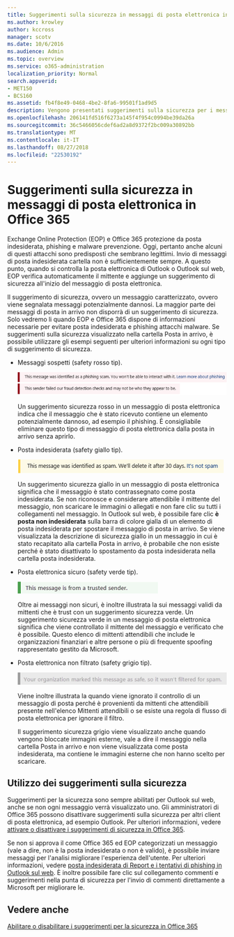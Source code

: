 ```yaml
---
title: Suggerimenti sulla sicurezza in messaggi di posta elettronica in Office 365
ms.author: krowley
author: kccross
manager: scotv
ms.date: 10/6/2016
ms.audience: Admin
ms.topic: overview
ms.service: o365-administration
localization_priority: Normal
search.appverid:
- MET150
- BCS160
ms.assetid: fb4f8e49-0468-4be2-8fa6-99501f1ad9d5
description: Vengono presentati suggerimenti sulla sicurezza per i messaggi di posta elettronica filtrati tramite il filtro posta indesiderata EOP e Office 365.
ms.openlocfilehash: 206141fd516f6273a145f4f954c0994be39da26a
ms.sourcegitcommit: 36c5466056cdef6ad2a8d9372f2bc009a30892bb
ms.translationtype: MT
ms.contentlocale: it-IT
ms.lasthandoff: 08/27/2018
ms.locfileid: "22530192"
---
```

# <a name="safety-tips-in-email-messages-in-office-365"></a>Suggerimenti sulla sicurezza in messaggi di posta elettronica in Office 365

Exchange Online Protection (EOP) e Office 365 protezione da posta indesiderata, phishing e malware prevenzione. Oggi, pertanto anche alcuni di questi attacchi sono predisposti che sembrano legittimi. Invio di messaggi di posta indesiderata cartella non è sufficientemente sempre. A questo punto, quando si controlla la posta elettronica di Outlook o Outlook sul web, EOP verifica automaticamente il mittente e aggiunge un suggerimento di sicurezza all'inizio del messaggio di posta elettronica. 
  
Il suggerimento di sicurezza, ovvero un messaggio caratterizzato, ovvero viene segnalata messaggi potenzialmente dannosi. La maggior parte dei messaggi di posta in arrivo non disporrà di un suggerimento di sicurezza. Solo vedremo li quando EOP e Office 365 dispone di informazioni necessarie per evitare posta indesiderata e phishing attacchi malware. Se suggerimenti sulla sicurezza visualizzato nella cartella Posta in arrivo, è possibile utilizzare gli esempi seguenti per ulteriori informazioni su ogni tipo di suggerimento di sicurezza.
  
- Messaggi sospetti (safety rosso tip).
    
    ![Schermata che mostra un suggerimento sicurezza rosso.](media/5078a0be-e556-44a1-b169-09d780d26898.png)
  
    Un suggerimento sicurezza rosso in un messaggio di posta elettronica indica che il messaggio che è stato ricevuto contiene un elemento potenzialmente dannoso, ad esempio il phishing. È consigliabile eliminare questo tipo di messaggio di posta elettronica dalla posta in arrivo senza aprirlo.
    
- Posta indesiderata (safety giallo tip).
    
    ![Schermata che mostra un suggerimento sicurezza giallo.](media/793c9265-ea44-48fd-a98f-804fadd4163b.png)
  
    Un suggerimento sicurezza giallo in un messaggio di posta elettronica significa che il messaggio è stato contrassegnato come posta indesiderata. Se non riconosce e considerare attendibile il mittente del messaggio, non scaricare le immagini o allegati e non fare clic su tutti i collegamenti nel messaggio. In Outlook sul web, è possibile fare clic **è posta non indesiderata** sulla barra di colore gialla di un elemento di posta indesiderata per spostare il messaggio di posta in arrivo. Se viene visualizzata la descrizione di sicurezza giallo in un messaggio in cui è stato recapitato alla cartella Posta in arrivo, è probabile che non esiste perché è stato disattivato lo spostamento da posta indesiderata nella cartella posta indesiderata. 
    
- Posta elettronica sicuro (safety verde tip).
    
    ![Schermata che mostra un suggerimento sicurezza verde.](media/acbc11d0-f626-4848-9fbf-66eeeda3f803.png)
  
    Oltre ai messaggi non sicuri, è inoltre illustrata la sui messaggi validi da mittenti che è trust con un suggerimento sicurezza verde. Un suggerimento sicurezza verde in un messaggio di posta elettronica significa che viene controllato il mittente del messaggio e verificato che è possibile. Questo elenco di mittenti attendibili che include le organizzazioni finanziari e altre persone o più di frequente spoofing rappresentato gestito da Microsoft.
    
- Posta elettronica non filtrato (safety grigio tip).
    
    ![Schermata che mostra un suggerimento sicurezza grigio.](media/c4d0cf8f-08e9-4c84-beee-1d9e0b022e0a.png)
  
    Viene inoltre illustrata la quando viene ignorato il controllo di un messaggio di posta perché è provenienti da mittenti che attendibili presente nell'elenco Mittenti attendibili o se esiste una regola di flusso di posta elettronica per ignorare il filtro. 
    
    Il suggerimento sicurezza grigio viene visualizzato anche quando vengono bloccate immagini esterne, vale a dire il messaggio nella cartella Posta in arrivo e non viene visualizzata come posta indesiderata, ma contiene le immagini esterne che non hanno scelto per scaricare.
    
## <a name="working-with-safety-tips"></a>Utilizzo dei suggerimenti sulla sicurezza

Suggerimenti per la sicurezza sono sempre abilitati per Outlook sul web, anche se non ogni messaggio verrà visualizzato uno. Gli amministratori di Office 365 possono disattivare suggerimenti sulla sicurezza per altri client di posta elettronica, ad esempio Outlook. Per ulteriori informazioni, vedere [attivare o disattivare i suggerimenti di sicurezza in Office 365](enable-or-disable-safety-tips.md).
  
Se non si approva il come Office 365 ed EOP categorizzati un messaggio (vale a dire, non è la posta indesiderata o non è valido), è possibile inviare messaggi per l'analisi migliorare l'esperienza dell'utente. Per ulteriori informazioni, vedere [posta indesiderata di Report e i tentativi di phishing in Outlook sul web](https://technet.microsoft.com/library/dn594557.aspx). È inoltre possibile fare clic sul collegamento commenti e suggerimenti nella punta di sicurezza per l'invio di commenti direttamente a Microsoft per migliorare le.
  
## <a name="see-also"></a>Vedere anche

[Abilitare o disabilitare i suggerimenti per la sicurezza in Office 365](enable-or-disable-safety-tips.md)

